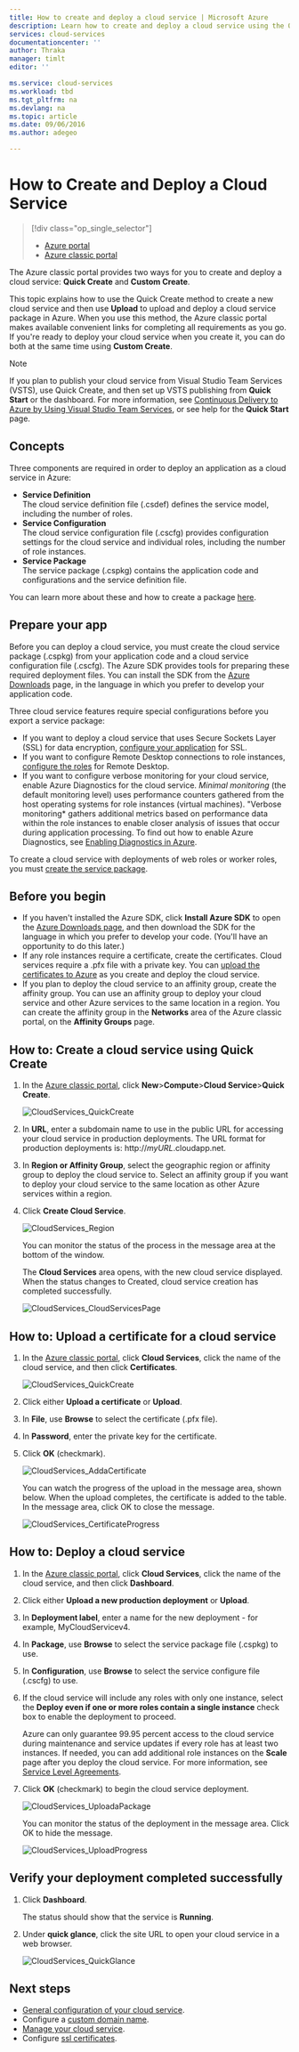 ```yaml
---
title: How to create and deploy a cloud service | Microsoft Azure
description: Learn how to create and deploy a cloud service using the Quick Create method in Azure.
services: cloud-services
documentationcenter: ''
author: Thraka
manager: timlt
editor: ''

ms.service: cloud-services
ms.workload: tbd
ms.tgt_pltfrm: na
ms.devlang: na
ms.topic: article
ms.date: 09/06/2016
ms.author: adegeo

---
```

# How to Create and Deploy a Cloud Service
> [!div class="op_single_selector"]
> * [Azure portal](cloud-services-how-to-create-deploy-portal.md)
> * [Azure classic portal](cloud-services-how-to-create-deploy.md)
> 
> 

The Azure classic portal provides two ways for you to create and deploy a cloud service: **Quick Create** and **Custom Create**.

This topic explains how to use the Quick Create method to create a new cloud service and then use **Upload** to upload and deploy a cloud service package in Azure. When you use this method, the Azure classic portal makes available convenient links for completing all requirements as you go. If you're ready to deploy your cloud service when you create it, you can do both at the same time using **Custom Create**.

> [!NOTE]
> If you plan to publish your cloud service from Visual Studio Team Services (VSTS), use Quick Create, and then set up VSTS publishing from **Quick Start** or the dashboard. For more information, see [Continuous Delivery to Azure by Using Visual Studio Team Services][TFSTutorialForCloudService], or see help for the **Quick Start** page.
> 
> 

## Concepts
Three components are required in order to deploy an application as a cloud service in Azure:

* **Service Definition**  
  The cloud service definition file (.csdef) defines the service model, including the number of roles.
* **Service Configuration**  
  The cloud service configuration file (.cscfg) provides configuration settings for the cloud service and individual roles, including the number of role instances.
* **Service Package**  
  The service package (.cspkg) contains the application code and configurations and the service definition file.

You can learn more about these and how to create a package [here](cloud-services-model-and-package.md).

## Prepare your app
Before you can deploy a cloud service, you must create the cloud service package (.cspkg) from your application code and a cloud service configuration file (.cscfg). The Azure SDK provides tools for preparing these required deployment files. You can install the SDK from the [Azure Downloads](https://azure.microsoft.com/downloads/) page, in the language in which you prefer to develop your application code.

Three cloud service features require special configurations before you export a service package:

* If you want to deploy a cloud service that uses Secure Sockets Layer (SSL) for data encryption, [configure your application](cloud-services-configure-ssl-certificate.md#step-2-modify-the-service-definition-and-configuration-files) for SSL.
* If you want to configure Remote Desktop connections to role instances, [configure the roles](cloud-services-role-enable-remote-desktop.md) for Remote Desktop.
* If you want to configure verbose monitoring for your cloud service, enable Azure Diagnostics for the cloud service. *Minimal monitoring* (the default monitoring level) uses performance counters gathered from the host operating systems for role instances (virtual machines). "Verbose monitoring* gathers additional metrics based on performance data within the role instances to enable closer analysis of issues that occur during application processing. To find out how to enable Azure Diagnostics, see [Enabling Diagnostics in Azure](cloud-services-dotnet-diagnostics.md).

To create a cloud service with deployments of web roles or worker roles, you must [create the service package](cloud-services-model-and-package.md#servicepackagecspkg).

## Before you begin
* If you haven't installed the Azure SDK, click **Install Azure SDK** to open the [Azure Downloads page](https://azure.microsoft.com/downloads/), and then download the SDK for the language in which you prefer to develop your code. (You'll have an opportunity to do this later.)
* If any role instances require a certificate, create the certificates. Cloud services require a .pfx file with a private key. You can [upload the certificates to Azure](cloud-services-configure-ssl-certificate.md#step-3-upload-a-certificate) as you create and deploy the cloud service.
* If you plan to deploy the cloud service to an affinity group, create the affinity group. You can use an affinity group to deploy your cloud service and other Azure services to the same location in a region. You can create the affinity group in the **Networks** area of the Azure classic portal, on the **Affinity Groups** page.

## How to: Create a cloud service using Quick Create
1. In the [Azure classic portal](http://manage.windowsazure.com/), click **New**>**Compute**>**Cloud Service**>**Quick Create**.
   
    ![CloudServices_QuickCreate](./media/cloud-services-how-to-create-deploy/CloudServices_QuickCreate.png)
2. In **URL**, enter a subdomain name to use in the public URL for accessing your cloud service in production deployments. The URL format for production deployments is: http://*myURL*.cloudapp.net.
3. In **Region or Affinity Group**, select the geographic region or affinity group to deploy the cloud service to. Select an affinity group if you want to deploy your cloud service to the same location as other Azure services within a region.
4. Click **Create Cloud Service**.
   
    ![CloudServices_Region](./media/cloud-services-how-to-create-deploy/CloudServices_Regionlist.png)
   
    You can monitor the status of the process in the message area at the bottom of the window.
   
    The **Cloud Services** area opens, with the new cloud service displayed. When the status changes to Created, cloud service creation has completed successfully.
   
    ![CloudServices_CloudServicesPage](./media/cloud-services-how-to-create-deploy/CloudServices_CloudServicesPage.png)

## How to: Upload a certificate for a cloud service
1. In the [Azure classic portal](http://manage.windowsazure.com/), click **Cloud Services**, click the name of the cloud service, and then click **Certificates**.
   
    ![CloudServices_QuickCreate](./media/cloud-services-how-to-create-deploy/CloudServices_EmptyDashboard.png)
2. Click either **Upload a certificate** or **Upload**.
3. In **File**, use **Browse** to select the certificate (.pfx file).
4. In **Password**, enter the private key for the certificate.
5. Click **OK** (checkmark).
   
    ![CloudServices_AddaCertificate](./media/cloud-services-how-to-create-deploy/CloudServices_AddaCertificate.png)
   
    You can watch the progress of the upload in the message area, shown below. When the upload completes, the certificate is added to the table. In the message area, click OK to close the message.
   
    ![CloudServices_CertificateProgress](./media/cloud-services-how-to-create-deploy/CloudServices_CertificateProgress.png)

## How to: Deploy a cloud service
1. In the [Azure classic portal](http://manage.windowsazure.com/), click **Cloud Services**, click the name of the cloud service, and then click **Dashboard**.
2. Click either **Upload a new production deployment** or **Upload**.
3. In **Deployment label**, enter a name for the new deployment - for example, MyCloudServicev4.
4. In **Package**, use **Browse** to select the service package file (.cspkg) to use.
5. In **Configuration**, use **Browse** to select the service configure file (.cscfg) to use.
6. If the cloud service will include any roles with only one instance, select the **Deploy even if one or more roles contain a single instance** check box to enable the deployment to proceed.
   
    Azure can only guarantee 99.95 percent access to the cloud service during maintenance and service updates if every role has at least two instances. If needed, you can add additional role instances on the **Scale** page after you deploy the cloud service. For more information, see [Service Level Agreements](https://azure.microsoft.com/support/legal/sla/).
7. Click **OK** (checkmark) to begin the cloud service deployment.
   
    ![CloudServices_UploadaPackage](./media/cloud-services-how-to-create-deploy/CloudServices_UploadaPackage.png)
   
    You can monitor the status of the deployment in the message area. Click OK to hide the message.
   
    ![CloudServices_UploadProgress](./media/cloud-services-how-to-create-deploy/CloudServices_UploadProgress.png)

## Verify your deployment completed successfully
1. Click **Dashboard**.
   
    The status should show that the service is **Running**.
2. Under **quick glance**, click the site URL to open your cloud service in a web browser.
   
    ![CloudServices_QuickGlance](./media/cloud-services-how-to-create-deploy/CloudServices_QuickGlance.png)

[TFSTutorialForCloudService]: cloud-services-continuous-delivery-use-vso.md

## Next steps
* [General configuration of your cloud service](cloud-services-how-to-configure.md).
* Configure a [custom domain name](cloud-services-custom-domain-name.md).
* [Manage your cloud service](cloud-services-how-to-manage.md).
* Configure [ssl certificates](cloud-services-configure-ssl-certificate.md).

